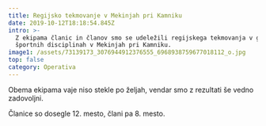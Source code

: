 ```yaml
---
title: Regijsko tekmovanje v Mekinjah pri Kamniku
date: 2019-10-12T18:18:54.845Z
intro: >-
  Z ekipama članic in članov smo se udeležili regijskega tekmovanja v gasilsko
  športnih disciplinah v Mekinjah pri Kamniku.
image1: /assets/73139173_3076944912376555_6968938759677018112_o.jpg
top: false
category: Operativa
---
```


Obema ekipama vaje niso stekle po željah, vendar smo z rezultati še vedno zadovoljni.

Članice so dosegle 12. mesto, člani pa 8. mesto.
